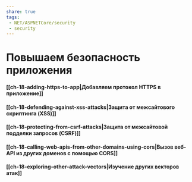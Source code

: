 ```yaml
---
share: true
tags:
 - NET/ASPNETCore/security
 - security
---
```

# Повышаем безопасность приложения
#### [[ch-18-adding-https-to-app|Добавляем протокол HTTPS в приложение]]
#### [[ch-18-defending-against-xss-attacks|Защита от межсайтового скриптинга (XSS)]]
#### [[ch-18-protecting-from-csrf-attacks|Защита от межсайтовой подделки запросов (CSRF)]]
#### [[ch-18-calling-web-apis-from-other-domains-using-cors|Вызов веб-API из других доменов с помощью CORS]]
#### [[ch-18-exploring-other-attack-vectors|Изучение других векторов атак]]